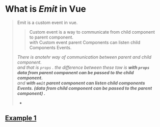 # What is _Emit_ in Vue

> Emit is a custom event in vue.
>
> > Custom event is a way to communicate from child component to parent component.  
> > with Custom event parent Components can listen child Components Events.
>
> _There is anotehr way of communication between parent and child component.  
> and that is `props` . the difference between these tow is
> **with `props` data from parent component can be passed to the child component.**  
> and **with `emit` parent component can listen child components Events. (data from child component can be passed to the parent component) .**_
>
> -

## [Example 1](VUE-emit.md)
